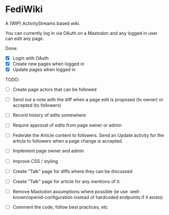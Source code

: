 # FediWiki

A (WIP) ActivityStreams based wiki.

You can currently log in via OAuth on a Mastodon and any logged
in user can edit any page.

Done:
- [x] Login with OAuth
- [x] Create new pages when logged in
- [x] Update pages when logged in

TODO:
- [ ] Create page actors that can be followed
- [ ] Send out a note with the diff when a page edit is proposed (to owner) or accepted (to followers) 
- [ ] Record history of edits somewhere
- [ ] Require approval of edits from page owner or admin
- [ ] Federate the Article content to followers. Send an Update activity for the article to followers when a page change is accepted.
- [ ] Implement page owner and admin
- [ ] Improve CSS / styling
- [ ] Create "Talk" page for diffs where they can be discussed
- [ ] Create "Talk" page for article for any mentions of it.
- [ ] Remove Mastodon assumptions where possible (ie use .well-known/openid-configuration instead of hardcoded endpoints if it exists)
- [ ] Comment the code, follow best practices, etc

